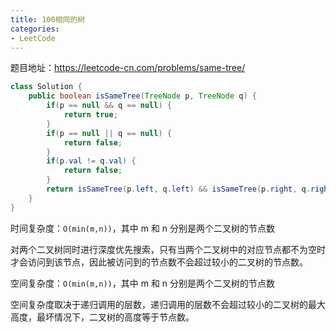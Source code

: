 ```yaml
---
title: 100相同的树
categories:
- LeetCode
---
```


题目地址：https://leetcode-cn.com/problems/same-tree/

```java
class Solution {
    public boolean isSameTree(TreeNode p, TreeNode q) {
        if(p == null && q == null) {
            return true;
        }
        if(p == null || q == null) {
            return false;
        }
        if(p.val != q.val) {
            return false;
        }
        return isSameTree(p.left, q.left) && isSameTree(p.right, q.right);
    }
}
```

时间复杂度：`O(min(m,n))`，其中 m 和 n 分别是两个二叉树的节点数

对两个二叉树同时进行深度优先搜索，只有当两个二叉树中的对应节点都不为空时才会访问到该节点，因此被访问到的节点数不会超过较小的二叉树的节点数。

空间复杂度：`O(min(m,n))`，其中 m 和 n 分别是两个二叉树的节点数

空间复杂度取决于递归调用的层数，递归调用的层数不会超过较小的二叉树的最大高度，最坏情况下，二叉树的高度等于节点数。